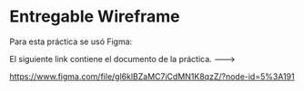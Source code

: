 # Entregable Wireframe

Para esta práctica se usó Figma:

El siguiente link contiene el documento de la práctica. --->

https://www.figma.com/file/gl6klBZaMC7iCdMN1K8qzZ/?node-id=5%3A191